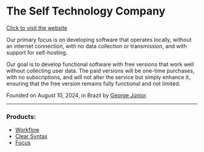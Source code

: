 # The Self Technology Company

[Click to visit the website](https://official-tstc.github.io/web)

Our primary focus is on developing software that operates locally, without an internet connection, with no data collection or transmission, and with support for self-hosting.

Our goal is to develop functional software with free versions that work well without collecting user data. The paid versions will be one-time purchases, with no subscriptions, and will not alter the service but simply enhance it, ensuring that the free version remains fully functional and not limited.

Founded on August 10, 2024, in Brazil by [George Júnior](https://github.com/georgejrdev).

<hr>

### Products:
- [Workflow]()
- [Clear Syntax]()
- [Focus]()